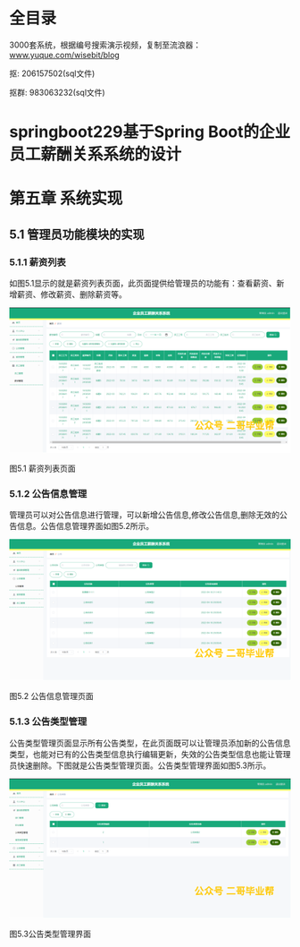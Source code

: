 # 全目录

3000套系统，根据编号搜索演示视频，复制至流浪器：www.yuque.com/wisebit/blog


<p>抠: 206157502(sql文件)</p>
<p>抠群: 983063232(sql文件)</p>


# springboot229基于Spring Boot的企业员工薪酬关系系统的设计
# 第五章 系统实现

## 5.1 管理员功能模块的实现
### 5.1.1 薪资列表
如图5.1显示的就是薪资列表页面，此页面提供给管理员的功能有：查看薪资、新增薪资、修改薪资、删除薪资等。

![](/md/blog.012.png)

图5.1 薪资列表页面
### 5.1.2 公告信息管理
管理员可以对公告信息进行管理，可以新增公告信息,修改公告信息,删除无效的公告信息。公告信息管理界面如图5.2所示。

![](/md/blog.013.png)

图5.2 公告信息管理页面
### 5.1.3 公告类型管理
公告类型管理页面显示所有公告类型，在此页面既可以让管理员添加新的公告信息类型，也能对已有的公告类型信息执行编辑更新，失效的公告类型信息也能让管理员快速删除。下图就是公告类型管理页面。公告类型管理界面如图5.3所示。

![](/md/blog.014.png)

图5.3公告类型管理界面


